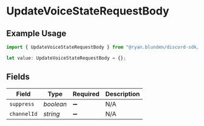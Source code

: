 # UpdateVoiceStateRequestBody

## Example Usage

```typescript
import { UpdateVoiceStateRequestBody } from "@ryan.blunden/discord-sdk/models/operations";

let value: UpdateVoiceStateRequestBody = {};
```

## Fields

| Field              | Type               | Required           | Description        |
| ------------------ | ------------------ | ------------------ | ------------------ |
| `suppress`         | *boolean*          | :heavy_minus_sign: | N/A                |
| `channelId`        | *string*           | :heavy_minus_sign: | N/A                |